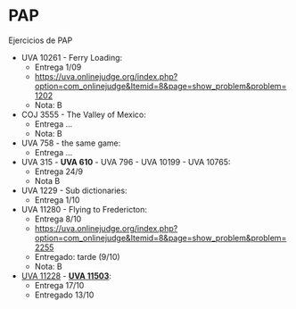 # PAP
Ejercicios de PAP

* UVA 10261 - Ferry Loading:
    - Entrega 1/09
    - https://uva.onlinejudge.org/index.php?option=com_onlinejudge&Itemid=8&page=show_problem&problem=1202
    - Nota: B
* COJ 3555 - The Valley of Mexico:
    - Entrega ...
    - Nota: B
* UVA 758 - the same game:
    - Entrega ...
* UVA 315 - __UVA 610__ - UVA 796 - UVA 10199 - UVA 10765:
    - Entrega 24/9
    - Nota B
* UVA 1229 - Sub dictionaries:
    - Entrega 1/10
* UVA 11280 - Flying to Fredericton:
    - Entrega 8/10
    - https://uva.onlinejudge.org/index.php?option=com_onlinejudge&Itemid=8&page=show_problem&problem=2255
    - Entregado: tarde (9/10)  
    - Nota: B
* [UVA 11228](https://uva.onlinejudge.org/index.php?option=onlinejudge&page=show_problem&problem=2169) - __[UVA 11503](https://uva.onlinejudge.org/index.php?option=onlinejudge&page=show_problem&problem=2498)__:
    - Entrega 17/10
    - Entregado 13/10